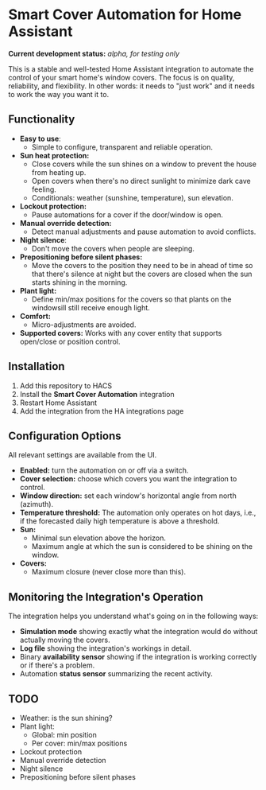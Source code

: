 # Smart Cover Automation for Home Assistant

**Current development status:** *alpha, for testing only*

This is a stable and well-tested Home Assistant integration to automate the control of your smart home's window covers. The focus is on quality, reliability, and flexibility. In other words: it needs to "just work" and it needs to work the way you want it to.

## Functionality

- **Easy to use**:
	- Simple to configure, transparent and reliable operation.
- **Sun heat protection:**
	- Close covers while the sun shines on a window to prevent the house from heating up.
	- Open covers when there's no direct sunlight to minimize dark cave feeling.
	- Conditionals: weather (sunshine, temperature), sun elevation.
- **Lockout protection:**
	- Pause automations for a cover if the door/window is open.
- **Manual override detection:**
	- Detect manual adjustments and pause automation to avoid conflicts.
- **Night silence**:
	- Don't move the covers when people are sleeping.
- **Prepositioning before silent phases:**
	- Move the covers to the position they need to be in ahead of time so that there's silence at night but the covers are closed when the sun starts shining in the morning.
- **Plant light:**
	- Define min/max positions for the covers so that plants on the windowsill still receive enough light.
- **Comfort:**
	- Micro-adjustments are avoided.
- **Supported covers:** Works with any cover entity that supports open/close or position control.

## Installation

1. Add this repository to HACS
2. Install the **Smart Cover Automation** integration
3. Restart Home Assistant
4. Add the integration from the HA integrations page

## Configuration Options

All relevant settings are available from the UI.

- **Enabled:** turn the automation on or off via a switch.
- **Cover selection:** choose which covers you want the integration to control.
- **Window direction:** set each window's horizontal angle from north (azimuth).
- **Temperature threshold:** The automation only operates on hot days, i.e., if the forecasted daily high temperature is above a threshold.
- **Sun:**
	- Minimal sun elevation above the horizon.
	- Maximum angle at which the sun is considered to be shining on the window.
- **Covers:**
	- Maximum closure (never close more than this).

## Monitoring the Integration's Operation

The integration helps you understand what's going on in the following ways:

- **Simulation mode** showing exactly what the integration would do without actually moving the covers.
- **Log file** showing the integration's workings in detail.
- Binary **availability sensor** showing if the integration is working correctly or if there's a problem.
- Automation **status sensor** summarizing the recent activity.

## TODO

- Weather: is the sun shining?
- Plant light:
	- Global: min position
    - Per cover: min/max positions
- Lockout protection
- Manual override detection
- Night silence
- Prepositioning before silent phases
